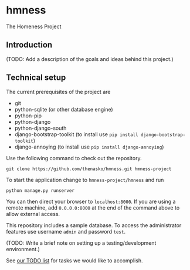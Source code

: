 hmness
======

The Homeness Project

Introduction
------------

(TODO: Add a description of the goals and ideas behind this project.)

Technical setup
---------------

The current prerequisites of the project are
* git
* python-sqlite (or other database engine)
* python-pip
* python-django
* python-django-south
* django-bootstrap-toolkit (to install use ```pip install django-bootstrap-toolkit```)
* django-annoying (to install use ```pip install django-annoying```)

Use the following command to check out the repository.

```
git clone https://github.com/thenasko/hmness.git hmness-project
```

To start the application change to `hmness-project/hmness` and run
```
python manage.py runserver
```
You can then direct your browser to `localhost:8000`. If you are using a remote machine, add `0.0.0.0:8000` at the end of the command above to allow external access.

This repository includes a sample database. To access the administrator features use username ```admin``` and password ```test```.

(TODO: Write a brief note on setting up a testing/development environment.)

See [our TODO list](TODO.md) for tasks we would like to accomplish.
